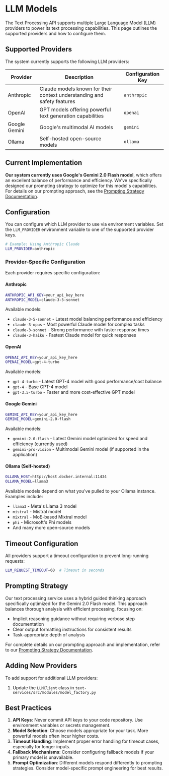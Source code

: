 # LLM Models
The Text Processing API supports multiple Large Language Model (LLM) providers to power its text processing capabilities. This page outlines the supported providers and how to configure them.

## Supported Providers
The system currently supports the following LLM providers:

| Provider | Description | Configuration Key |
|----------|-------------|------------------|
| Anthropic | Claude models known for their context understanding and safety features | `anthropic` |
| OpenAI | GPT models offering powerful text generation capabilities | `openai` |
| Google Gemini | Google's multimodal AI models | `gemini` |
| Ollama | Self-hosted open-source models | `ollama` |

## Current Implementation
**Our system currently uses Google's Gemini 2.0 Flash model**, which offers an excellent balance of performance and efficiency. We've specifically designed our prompting strategy to optimize for this model's capabilities. For details on our prompting approach, see the [Prompting Strategy Documentation](promting-strategy.md).

## Configuration
You can configure which LLM provider to use via environment variables. Set the `LLM_PROVIDER` environment variable to one of the supported provider keys.

```bash
# Example: Using Anthropic Claude
LLM_PROVIDER=anthropic
```

### Provider-Specific Configuration
Each provider requires specific configuration:

#### Anthropic
```bash
ANTHROPIC_API_KEY=your_api_key_here
ANTHROPIC_MODEL=claude-3-5-sonnet
```

Available models:

- `claude-3-5-sonnet` - Latest model balancing performance and efficiency
- `claude-3-opus` - Most powerful Claude model for complex tasks
- `claude-3-sonnet` - Strong performance with faster response times
- `claude-3-haiku` - Fastest Claude model for quick responses

#### OpenAI
```bash
OPENAI_API_KEY=your_api_key_here
OPENAI_MODEL=gpt-4-turbo
```

Available models:

- `gpt-4-turbo` - Latest GPT-4 model with good performance/cost balance
- `gpt-4` - Base GPT-4 model
- `gpt-3.5-turbo` - Faster and more cost-effective GPT model

#### Google Gemini
```bash
GEMINI_API_KEY=your_api_key_here
GEMINI_MODEL=gemini-2.0-flash
```

Available models:

- `gemini-2.0-flash` - Latest Gemini model optimized for speed and efficiency (currently used)
- `gemini-pro-vision` - Multimodal Gemini model (if supported in the application)

#### Ollama (Self-hosted)
```bash
OLLAMA_HOST=http://host.docker.internal:11434
OLLAMA_MODEL=llama3
```

Available models depend on what you've pulled to your Ollama instance. Examples include:

- `llama3` - Meta's Llama 3 model
- `mistral` - Mistral model
- `mixtral` - MoE-based Mixtral model
- `phi` - Microsoft's Phi models
- And many more open-source models

## Timeout Configuration
All providers support a timeout configuration to prevent long-running requests:

```bash
LLM_REQUEST_TIMEOUT=60  # Timeout in seconds
```

## Prompting Strategy
Our text processing service uses a hybrid guided thinking approach specifically optimized for the Gemini 2.0 Flash model. This approach balances thorough analysis with efficient processing, focusing on:

- Implicit reasoning guidance without requiring verbose step documentation
- Clear output formatting instructions for consistent results
- Task-appropriate depth of analysis

For complete details on our prompting approach and implementation, refer to our [Prompting Strategy Documentation](prompting_strategy.md).

## Adding New Providers
To add support for additional LLM providers:
1. Update the `LLMClient` class in `text-services/src/modules/model_factory.py`

## Best Practices
1. **API Keys**: Never commit API keys to your code repository. Use environment variables or secrets management.
2. **Model Selection**: Choose models appropriate for your task. More powerful models often incur higher costs.
3. **Timeout Handling**: Implement proper error handling for timeout cases, especially for longer inputs.
4. **Fallback Mechanisms**: Consider configuring fallback models if your primary model is unavailable.
5. **Prompt Optimization**: Different models respond differently to prompting strategies. Consider model-specific prompt engineering for best results.
